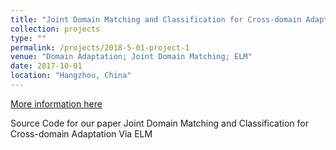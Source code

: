 ```yaml
---
title: "Joint Domain Matching and Classification for Cross-domain Adaptation Via ELM"
collection: projects
type: ""
permalink: /projects/2018-5-01-project-1
venue: "Domain Adaptation; Joint Domain Matching; ELM"
date: 2017-10-01
location: "Hangzhou, China"
---
```

[More information here](https://github.com/chenchao666/JDMC)

Source Code for our paper Joint Domain Matching and Classification for Cross-domain Adaptation Via ELM
